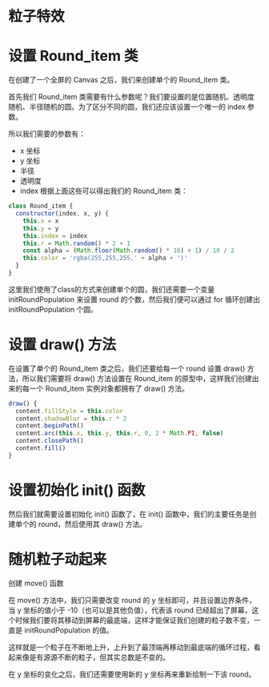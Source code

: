 <h1>粒子特效</h1>

# 设置 Round_item 类

在创建了一个全屏的 Canvas 之后，我们来创建单个的 Round_item 类。

首先我们 Round_item 类需要有什么参数呢？我们要设置的是位置随机、透明度随机、半径随机的圆。为了区分不同的圆，我们还应该设置一个唯一的 index 参数。

所以我们需要的参数有：

- x 坐标
- y 坐标
- 半径
- 透明度
- index
根据上面这些可以得出我们的 Round_item 类：

```js
class Round_item {
  constructor(index, x, y) {
    this.x = x
    this.y = y
    this.index = index
    this.r = Math.random() * 2 + 1
    const alpha = (Math.floor(Math.random() * 10) + 1) / 10 / 2
    this.color = 'rgba(255,255,255,' + alpha + ')'
  }
}

```
这里我们使用了class的方式来创建单个的圆，我们还需要一个变量 initRoundPopulation 来设置 round 的个数，然后我们便可以通过 for 循环创建出 initRoundPopulation 个圆。

# 设置 draw() 方法

在设置了单个的 Round_item 类之后，我们还要给每一个 round 设置 draw() 方法，所以我们需要将 draw() 方法设置在 Round_item 的原型中，这样我们创建出来的每一个 Round_item 实例对象都拥有了 draw() 方法。

```js
draw() {
  content.fillStyle = this.color
  content.shadowBlur = this.r * 2
  content.beginPath()
  content.arc(this.x, this.y, this.r, 0, 2 * Math.PI, false)
  content.closePath()
  content.fill()
}

```

# 设置初始化 init() 函数

然后我们就需要设置初始化 init() 函数了，在 init() 函数中，我们的主要任务是创建单个的 round，然后使用其 draw() 方法。

# 随机粒子动起来

创建 move() 函数

在 move() 方法中，我们只需要改变 round 的 y 坐标即可，并且设置边界条件，当 y 坐标的值小于 -10（也可以是其他负值），代表该 round 已经超出了屏幕，这个时候我们要将其移动到屏幕的最底端，这样才能保证我们创建的粒子数不变，一直是 initRoundPopulation 的值。

这样就是一个粒子在不断地上升，上升到了最顶端再移动到最底端的循环过程，看起来像是有源源不断的粒子，但其实总数是不变的。

在 y 坐标的变化之后，我们还需要使用新的 y 坐标再来重新绘制一下该 round。
